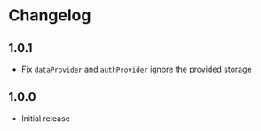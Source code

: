 # Changelog

## 1.0.1

-   Fix `dataProvider` and `authProvider` ignore the provided storage

## 1.0.0

-   Initial release
